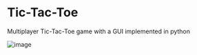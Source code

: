 # Tic-Tac-Toe
Multiplayer Tic-Tac-Toe game with a GUI implemented in python




![image](https://user-images.githubusercontent.com/36638116/125164814-c70e5b80-e1b1-11eb-801c-43a2d91d0a2e.png)
